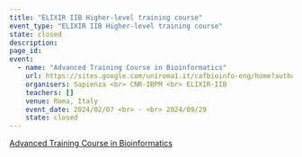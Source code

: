 ```yaml
---
title: "ELIXIR IIB Higher-level training course"
event_type: "ELIXIR IIB Higher-level training course"
state: closed
description: 
page_id: 
event:
  - name: "Advanced Training Course in Bioinformatics"
    url: https://sites.google.com/uniroma1.it/cafbioinfo-eng/home?authuser=0
    organisers: Sapienza <br> CNR-IBPM <br> ELIXIR-IIB
    teachers: []
    venue: Roma, Italy
    event_date: 2024/02/07 <br> - <br> 2024/09/29
    state: closed
---
```


[Advanced Training Course in Bioinformatics](https://sites.google.com/uniroma1.it/altaformazione-bioinformatica/home)


<br>
